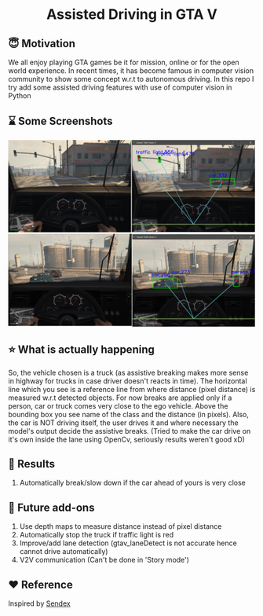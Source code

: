 <h1 align="center">Assisted Driving in GTA V</h1>

## :innocent: Motivation
We all enjoy playing GTA games be it for mission, online or for the open world experience. In recent times, it has become famous in computer vision community to show some concept w.r.t to autonomous driving. In this repo I try add some assisted driving features with use of computer vision in Python

## :hourglass: Some Screenshots

![](https://github.com/SahilChachra/ADAS_GTAV/blob/main/assets/adas_ss_1.png)
![](https://github.com/SahilChachra/ADAS_GTAV/blob/main/assets/adas_ss_2.png)

## :star: What is actually happening
So, the vehicle chosen is a truck (as assistive breaking makes more sense in highway for trucks in case driver doesn't reacts in time). The horizontal line which you see is a reference line from where distance (pixel distance) is measured w.r.t detected objects. For now breaks are applied only if a person, car or truck comes very close to the ego vehicle. Above the bounding box you see name of the class and the distance (in pixels). Also, the car is NOT driving itself, the user drives it and where necessary the model's output decide the assistive breaks. (Tried to make the car drive on it's own inside the lane using OpenCv, seriously results weren't good xD)

## :key: Results
<ol>
    <li>Automatically break/slow down if the car ahead of yours is very close</li>
</ol>

## :eyes: Future add-ons
<ol>
    <li>Use depth maps to measure distance instead of pixel distance</li>
    <li>Automatically stop the truck if traffic light is red</li>
    <li>Improve/add lane detection (gtav_laneDetect is not accurate hence cannot drive automatically)</li>
    <li>V2V communication (Can't be done in 'Story mode')</li>
</ol>

## :heart: Reference
Inspired by [Sendex](https://github.com/Sentdex)